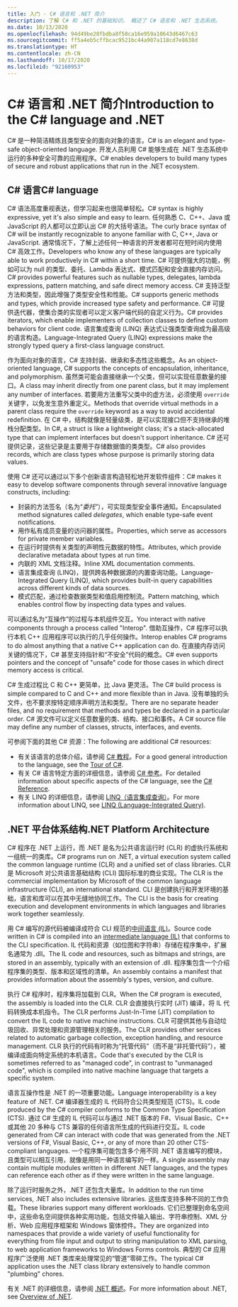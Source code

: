 ```yaml
---
title: 入门 - C# 语言和 .NET 简介
description: 了解 C# 和 .NET 的基础知识。 概述了 C# 语言和 .NET 生态系统。
ms.date: 10/13/2020
ms.openlocfilehash: 94d49be28fbdba8f58ca16e959a10643d6467c63
ms.sourcegitcommit: ff5a4eb5cffbcac9521bc44a907a118cd7e8638d
ms.translationtype: HT
ms.contentlocale: zh-CN
ms.lasthandoff: 10/17/2020
ms.locfileid: "92160953"
---
```

# <a name="introduction-to-the-c-language-and-net"></a><span data-ttu-id="75de3-104">C# 语言和 .NET 简介</span><span class="sxs-lookup"><span data-stu-id="75de3-104">Introduction to the C# language and .NET</span></span>

<span data-ttu-id="75de3-105">C# 是一种简洁精炼且类型安全的面向对象的语言。</span><span class="sxs-lookup"><span data-stu-id="75de3-105">C# is an elegant and type-safe object-oriented language.</span></span> <span data-ttu-id="75de3-106">开发人员利用 C# 能够生成在 .NET 生态系统中运行的多种安全可靠的应用程序。</span><span class="sxs-lookup"><span data-stu-id="75de3-106">C# enables developers to build many types of secure and robust applications that run in the .NET ecosystem.</span></span>

## <a name="c-language"></a><span data-ttu-id="75de3-107">C# 语言</span><span class="sxs-lookup"><span data-stu-id="75de3-107">C# language</span></span>

<span data-ttu-id="75de3-108">C# 语法高度重视表达，但学习起来也很简单轻松。</span><span class="sxs-lookup"><span data-stu-id="75de3-108">C# syntax is highly expressive, yet it's also simple and easy to learn.</span></span> <span data-ttu-id="75de3-109">任何熟悉 C、C++、Java 或 JavaScript 的人都可以立即认出 C# 的大括号语法。</span><span class="sxs-lookup"><span data-stu-id="75de3-109">The curly brace syntax of C# will be instantly recognizable to anyone familiar with C, C++, Java or JavaScript.</span></span> <span data-ttu-id="75de3-110">通常情况下，了解上述任何一种语言的开发者都可在短时间内使用 C# 高效工作。</span><span class="sxs-lookup"><span data-stu-id="75de3-110">Developers who know any of these languages are typically able to work productively in C# within a short time.</span></span> <span data-ttu-id="75de3-111">C# 可提供强大的功能，例如可以为 null 的类型、委托、Lambda 表达式、模式匹配和安全直接内存访问。</span><span class="sxs-lookup"><span data-stu-id="75de3-111">C# provides powerful features such as nullable types, delegates, lambda expressions, pattern matching, and safe direct memory access.</span></span> <span data-ttu-id="75de3-112">C# 支持泛型方法和类型，因此增强了类型安全性和性能。</span><span class="sxs-lookup"><span data-stu-id="75de3-112">C# supports generic methods and types, which provide increased type safety and performance.</span></span> <span data-ttu-id="75de3-113">C# 可提供迭代器，使集合类的实现者可以定义客户端代码的自定义行为。</span><span class="sxs-lookup"><span data-stu-id="75de3-113">C# provides iterators, which enable implementers of collection classes to define custom behaviors for client code.</span></span> <span data-ttu-id="75de3-114">语言集成查询 (LINQ) 表达式让强类型查询成为最高级的语言构造。</span><span class="sxs-lookup"><span data-stu-id="75de3-114">Language-Integrated Query (LINQ) expressions make the strongly typed query a first-class language construct.</span></span>

<span data-ttu-id="75de3-115">作为面向对象的语言，C# 支持封装、继承和多态性这些概念。</span><span class="sxs-lookup"><span data-stu-id="75de3-115">As an object-oriented language, C# supports the concepts of encapsulation, inheritance, and polymorphism.</span></span> <span data-ttu-id="75de3-116">虽然类可能会直接继承一个父类，但可以实现任意数量的接口。</span><span class="sxs-lookup"><span data-stu-id="75de3-116">A class may inherit directly from one parent class, but it may implement any number of interfaces.</span></span> <span data-ttu-id="75de3-117">若要用方法重写父类中的虚方法，必须使用 `override` 关键字，以免发生意外重定义。</span><span class="sxs-lookup"><span data-stu-id="75de3-117">Methods that override virtual methods in a parent class require the `override` keyword as a way to avoid accidental redefinition.</span></span> <span data-ttu-id="75de3-118">在 C# 中，结构就像是轻量级类，是可以实现接口但不支持继承的堆栈分配类型。</span><span class="sxs-lookup"><span data-stu-id="75de3-118">In C#, a struct is like a lightweight class; it's a stack-allocated type that can implement interfaces but doesn't support inheritance.</span></span> <span data-ttu-id="75de3-119">C# 还可提供记录，这些记录是主要用于存储数据值的类类型。</span><span class="sxs-lookup"><span data-stu-id="75de3-119">C# also provides records, which are class types whose purpose is primarily storing data values.</span></span>

<span data-ttu-id="75de3-120">使用 C# 还可以通过以下多个创新语言构造轻松地开发软件组件：</span><span class="sxs-lookup"><span data-stu-id="75de3-120">C# makes it easy to develop software components through several innovative language constructs, including:</span></span>

- <span data-ttu-id="75de3-121">封装的方法签名（名为“*委托*”），可实现类型安全事件通知。</span><span class="sxs-lookup"><span data-stu-id="75de3-121">Encapsulated method signatures called *delegates*, which enable type-safe event notifications.</span></span>
- <span data-ttu-id="75de3-122">用作私有成员变量的访问器的属性。</span><span class="sxs-lookup"><span data-stu-id="75de3-122">Properties, which serve as accessors for private member variables.</span></span>
- <span data-ttu-id="75de3-123">在运行时提供有关类型的声明性元数据的特性。</span><span class="sxs-lookup"><span data-stu-id="75de3-123">Attributes, which provide declarative metadata about types at run time.</span></span>
- <span data-ttu-id="75de3-124">内联的 XML 文档注释。</span><span class="sxs-lookup"><span data-stu-id="75de3-124">Inline XML documentation comments.</span></span>
- <span data-ttu-id="75de3-125">语言集成查询 (LINQ)，提供跨各种数据源的内置查询功能。</span><span class="sxs-lookup"><span data-stu-id="75de3-125">Language-Integrated Query (LINQ), which provides built-in query capabilities across different kinds of data sources.</span></span>
- <span data-ttu-id="75de3-126">模式匹配，通过检查数据类型和值启用控制流。</span><span class="sxs-lookup"><span data-stu-id="75de3-126">Pattern matching, which enables control flow by inspecting data types and values.</span></span>

<span data-ttu-id="75de3-127">可以通过名为“互操作”的过程与本机组件交互。</span><span class="sxs-lookup"><span data-stu-id="75de3-127">You interact with native components through a process called "Interop".</span></span> <span data-ttu-id="75de3-128">借助互操作，C# 程序可以执行本机 C++ 应用程序可以执行的几乎任何操作。</span><span class="sxs-lookup"><span data-stu-id="75de3-128">Interop enables C# programs to do almost anything that a native C++ application can do.</span></span> <span data-ttu-id="75de3-129">在直接内存访问关键的情况下，C# 甚至支持指针和“不安全”代码的概念。</span><span class="sxs-lookup"><span data-stu-id="75de3-129">C# even supports pointers and the concept of "unsafe" code for those cases in which direct memory access is critical.</span></span>

<span data-ttu-id="75de3-130">C# 生成过程比 C 和 C++ 更简单，比 Java 更灵活。</span><span class="sxs-lookup"><span data-stu-id="75de3-130">The C# build process is simple compared to C and C++ and more flexible than in Java.</span></span> <span data-ttu-id="75de3-131">没有单独的头文件，也不要求按特定顺序声明方法和类型。</span><span class="sxs-lookup"><span data-stu-id="75de3-131">There are no separate header files, and no requirement that methods and types be declared in a particular order.</span></span> <span data-ttu-id="75de3-132">C# 源文件可以定义任意数量的类、结构、接口和事件。</span><span class="sxs-lookup"><span data-stu-id="75de3-132">A C# source file may define any number of classes, structs, interfaces, and events.</span></span>

<span data-ttu-id="75de3-133">可参阅下面的其他 C# 资源：</span><span class="sxs-lookup"><span data-stu-id="75de3-133">The following are additional C# resources:</span></span>

- <span data-ttu-id="75de3-134">有关该语言的总体介绍，请参阅 [C# 教程](../tour-of-csharp/index.md)。</span><span class="sxs-lookup"><span data-stu-id="75de3-134">For a good general introduction to the language, see the [Tour of C#](../tour-of-csharp/index.md).</span></span>
- <span data-ttu-id="75de3-135">有关 C# 语言特定方面的详细信息，请参阅 [C# 参考](../language-reference/index.md)。</span><span class="sxs-lookup"><span data-stu-id="75de3-135">For detailed information about specific aspects of the C# language, see the [C# Reference](../language-reference/index.md).</span></span>
- <span data-ttu-id="75de3-136">有关 LINQ 的详细信息，请参阅 [LINQ（语言集成查询）](../programming-guide/concepts/linq/index.md)。</span><span class="sxs-lookup"><span data-stu-id="75de3-136">For more information about LINQ, see [LINQ (Language-Integrated Query)](../programming-guide/concepts/linq/index.md).</span></span>

## <a name="net-platform-architecture"></a><span data-ttu-id="75de3-137">.NET 平台体系结构</span><span class="sxs-lookup"><span data-stu-id="75de3-137">.NET Platform Architecture</span></span>

<span data-ttu-id="75de3-138">C# 程序在 .NET 上运行，而 .NET 是名为公共语言运行时 (CLR) 的虚执行系统和一组统一的类库。</span><span class="sxs-lookup"><span data-stu-id="75de3-138">C# programs run on .NET, a virtual execution system called the common language runtime (CLR) and a unified set of class libraries.</span></span> <span data-ttu-id="75de3-139">CLR 是 Microsoft 对公共语言基础结构 (CLI) 国际标准的商业实现。</span><span class="sxs-lookup"><span data-stu-id="75de3-139">The CLR is the commercial implementation by Microsoft of the common language infrastructure (CLI), an international standard.</span></span> <span data-ttu-id="75de3-140">CLI 是创建执行和开发环境的基础，语言和库可以在其中无缝地协同工作。</span><span class="sxs-lookup"><span data-stu-id="75de3-140">The CLI is the basis for creating execution and development environments in which languages and libraries work together seamlessly.</span></span>

<span data-ttu-id="75de3-141">用 C# 编写的源代码被编译成符合 CLI 规范的[中间语言 (IL)](../../standard/managed-code.md)。</span><span class="sxs-lookup"><span data-stu-id="75de3-141">Source code written in C# is compiled into an [intermediate language (IL)](../../standard/managed-code.md) that conforms to the CLI specification.</span></span> <span data-ttu-id="75de3-142">IL 代码和资源（如位图和字符串）存储在程序集中，扩展名通常为 .dll。</span><span class="sxs-lookup"><span data-stu-id="75de3-142">The IL code and resources, such as bitmaps and strings, are stored in an assembly, typically with an extension of .dll.</span></span> <span data-ttu-id="75de3-143">程序集包含一个介绍程序集的类型、版本和区域性的清单。</span><span class="sxs-lookup"><span data-stu-id="75de3-143">An assembly contains a manifest that provides information about the assembly's types, version, and culture.</span></span>

<span data-ttu-id="75de3-144">执行 C# 程序时，程序集将加载到 CLR。</span><span class="sxs-lookup"><span data-stu-id="75de3-144">When the C# program is executed, the assembly is loaded into the CLR.</span></span> <span data-ttu-id="75de3-145">CLR 会直接执行实时 (JIT) 编译，将 IL 代码转换成本机指令。</span><span class="sxs-lookup"><span data-stu-id="75de3-145">The CLR performs Just-In-Time (JIT) compilation to convert the IL code to native machine instructions.</span></span> <span data-ttu-id="75de3-146">CLR 可提供其他与自动垃圾回收、异常处理和资源管理相关的服务。</span><span class="sxs-lookup"><span data-stu-id="75de3-146">The CLR provides other services related to automatic garbage collection, exception handling, and resource management.</span></span> <span data-ttu-id="75de3-147">CLR 执行的代码有时称为“托管代码”（而不是“非托管代码”），被编译成面向特定系统的本机语言。</span><span class="sxs-lookup"><span data-stu-id="75de3-147">Code that's executed by the CLR is sometimes referred to as "managed code", in contrast to "unmanaged code", which is compiled into native machine language that targets a specific system.</span></span>

<span data-ttu-id="75de3-148">语言互操作性是 .NET 的一项重要功能。</span><span class="sxs-lookup"><span data-stu-id="75de3-148">Language interoperability is a key feature of .NET.</span></span> <span data-ttu-id="75de3-149">C# 编译器生成的 IL 代码符合公共类型规范 (CTS)。</span><span class="sxs-lookup"><span data-stu-id="75de3-149">IL code produced by the C# compiler conforms to the Common Type Specification (CTS).</span></span> <span data-ttu-id="75de3-150">通过 C# 生成的 IL 代码可以与通过 .NET 版本的 F#、Visual Basic、C++ 或其他 20 多种与 CTS 兼容的任何语言所生成的代码进行交互。</span><span class="sxs-lookup"><span data-stu-id="75de3-150">IL code generated from C# can interact with code that was generated from the .NET versions of F#, Visual Basic, C++, or any of more than 20 other CTS-compliant languages.</span></span> <span data-ttu-id="75de3-151">一个程序集可能包含多个用不同 .NET 语言编写的模块，且类型可以相互引用，就像是用同一种语言编写的一样。</span><span class="sxs-lookup"><span data-stu-id="75de3-151">A single assembly may contain multiple modules written in different .NET languages, and the types can reference each other as if they were written in the same language.</span></span>

<span data-ttu-id="75de3-152">除了运行时服务之外，.NET 还包含大量库。</span><span class="sxs-lookup"><span data-stu-id="75de3-152">In addition to the run time services, .NET also includes extensive libraries.</span></span> <span data-ttu-id="75de3-153">这些库支持多种不同的工作负载。</span><span class="sxs-lookup"><span data-stu-id="75de3-153">These libraries support many different workloads.</span></span> <span data-ttu-id="75de3-154">它们已整理到命名空间中，这些命名空间提供各种实用功能，包括文件输入输出、字符串控制、XML 分析、Web 应用程序框架和 Windows 窗体控件。</span><span class="sxs-lookup"><span data-stu-id="75de3-154">They are organized into namespaces that provide a wide variety of useful functionality for everything from file input and output to string manipulation to XML parsing, to web application frameworks to Windows Forms controls.</span></span> <span data-ttu-id="75de3-155">典型的 C# 应用程序广泛使用 .NET 类库来处理常见的“管道”零碎工作。</span><span class="sxs-lookup"><span data-stu-id="75de3-155">The typical C# application uses the .NET class library extensively to handle common "plumbing" chores.</span></span>

<span data-ttu-id="75de3-156">有关 .NET 的详细信息，请参阅 [.NET 概述](../../core/introduction.md)。</span><span class="sxs-lookup"><span data-stu-id="75de3-156">For more information about .NET, see [Overview of .NET](../../core/introduction.md).</span></span>
